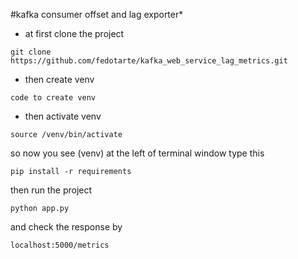 #kafka consumer offset and lag exporter*

- at first clone the project 


``git clone https://github.com/fedotarte/kafka_web_service_lag_metrics.git``

- then create venv

``code to create venv``


 - then activate venv

`source /venv/bin/activate`

so now you see (venv) at the left of terminal window
type this

`pip install -r requirements`

then run the project

`python app.py`

and check the response by

`localhost:5000/metrics`

